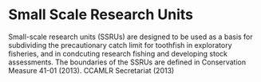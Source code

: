 # Small Scale Research Units

Small-scale research units (SSRUs) are designed to be used as a basis for subdividing the precautionary catch limit for toothfish in exploratory fisheries, and in condcuting research fishing and developing stock assessments. The boundaries of the SSRUs are defined in Conservation Measure 41-01 (2013). CCAMLR Secretariat (2013)